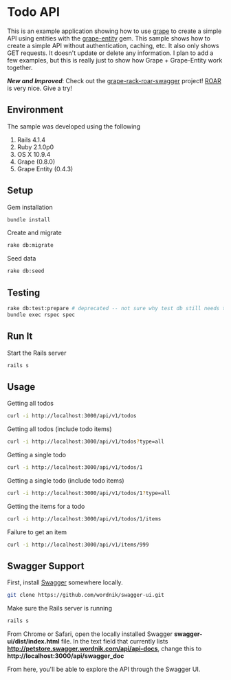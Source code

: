# Todo API

This is an example application showing how to use
[grape](https://github.com/intridea/grape) to create a simple API using
entities with the [grape-entity](https://github.com/intridea/grape-entity) gem.
This sample shows how to create a simple API without authentication, caching, etc.
It also only shows GET requests.  It doesn't update or delete any information.  I
plan to add a few examples, but this is really just to show how Grape + Grape-Entity
work together.

**_New and Improved_**: Check out the [grape-rack-roar-swagger](https://github.com/philcallister/grape-rack-roar-swagger) project! [ROAR](https://github.com/apotonick/roar) is very nice. Give a try!

## Environment

The sample was developed using the following 

1. Rails 4.1.4
2. Ruby 2.1.0p0
3. OS X 10.9.4
4. Grape (0.8.0) 
5. Grape Entity (0.4.3) 

## Setup

Gem installation

```bash
bundle install
```

Create and migrate

```bash
rake db:migrate
```

Seed data

```bash
rake db:seed
```

## Testing

```bash
rake db:test:prepare # deprecated -- not sure why test db still needs to be prepared.  TBD...
bundle exec rspec spec
```

## Run It

Start the Rails server

```bash
rails s
```

## Usage

Getting all todos

```bash
curl -i http://localhost:3000/api/v1/todos
```

Getting all todos (include todo items)

```bash
curl -i http://localhost:3000/api/v1/todos?type=all
```

Getting a single todo

```bash
curl -i http://localhost:3000/api/v1/todos/1
```

Getting a single todo (include todo items)

```bash
curl -i http://localhost:3000/api/v1/todos/1?type=all
```

Getting the items for a todo

```bash
curl -i http://localhost:3000/api/v1/todos/1/items
```

Failure to get an item

```bash
curl -i http://localhost:3000/api/v1/items/999
```

## Swagger Support
First, install [Swagger](https://github.com/wordnik/swagger-ui) somewhere locally.

```bash
git clone https://github.com/wordnik/swagger-ui.git
```

Make sure the Rails server is running

```bash
rails s
```

From Chrome or Safari, open the locally installed Swagger __swagger-ui/dist/index.html__ file.  In the text
field that currently lists __http://petstore.swagger.wordnik.com/api/api-docs__, change this to
__http://localhost:3000/api/swagger_doc__

From here, you'll be able to explore the API through the Swagger UI.

